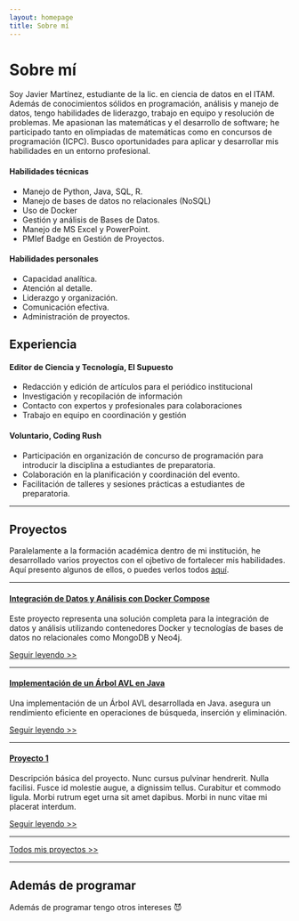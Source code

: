 ```yaml
---
layout: homepage
title: Sobre mí
---
```

# Sobre mí
Soy Javier Martínez, estudiante de la lic. en ciencia de datos en el ITAM. Además de conocimientos sólidos en programación, análisis y manejo de datos, tengo habilidades de liderazgo, trabajo en equipo y resolución de problemas. Me apasionan las matemáticas y el desarrollo de software; he participado tanto en olimpiadas de matemáticas como en concursos de programación (ICPC). Busco oportunidades para aplicar y desarrollar mis habilidades en un entorno profesional.

#### Habilidades técnicas
* Manejo de Python, Java, SQL, R.
* Manejo de bases de datos no relacionales (NoSQL)
* Uso de Docker
* Gestión y análisis de Bases de Datos. 
* Manejo de MS Excel y PowerPoint. 
* PMIef Badge en Gestión de Proyectos. 

#### Habilidades personales
* Capacidad analítica. 
* Atención al detalle. 
* Liderazgo y organización. 
* Comunicación efectiva. 
* Administración de proyectos.  


## Experiencia

#### Editor de Ciencia y Tecnología, El Supuesto 
* Redacción y edición de artículos para el periódico institucional 
* Investigación y recopilación de información 
* Contacto con expertos y profesionales para colaboraciones 
* Trabajo en equipo en coordinación y gestión 

#### Voluntario, Coding Rush 
* Participación en organización de concurso de programación para introducir la disciplina a estudiantes de preparatoria. 
* Colaboración en la planificación y coordinación del evento. 
* Facilitación de talleres y sesiones prácticas a estudiantes de preparatoria. 

---

## Proyectos
Paralelamente a la formación académica dentro de mi institución, he desarrollado varios proyectos con el ojbetivo de fortalecer mis habilidades. Aquí presento algunos de ellos, o puedes verlos todos <a href="{{ '/tags' | relative_url }}">aquí</a>.

---
#### <a style="color: var(--heading-color);" href="{{ '/proyecto/2024/05/25/integracion-de-datos.html' | relative_url }}">Integración de Datos y Análisis con Docker Compose</a>
Este proyecto representa una solución completa para la integración de datos y análisis utilizando contenedores Docker y tecnologías de bases de datos no relacionales como MongoDB y Neo4j.

<a href="{{ '/proyecto/2024/05/25/integracion-de-datos.html' | relative_url }}">Seguir leyendo >></a>

---
#### <a style="color: var(--heading-color);" href="{{ '/proyecto/2022/10/05/arbol-avl.html' | relative_url }}">Implementación de un Árbol AVL en Java</a>
Una implementación de un Árbol AVL desarrollada en Java. asegura un rendimiento eficiente en operaciones de búsqueda, inserción y eliminación.

<a href="{{ '/proyecto/2022/10/05/arbol-avl.html' | relative_url }}">Seguir leyendo >></a>

---
#### <a style="color: var(--heading-color);" href="{{ '/proyecto/2024/05/25/proyecto-1.html' | relative_url }}">Proyecto 1</a>
Descripción básica del proyecto. Nunc cursus pulvinar hendrerit. Nulla facilisi. Fusce id molestie augue, a dignissim tellus. Curabitur et commodo ligula. Morbi rutrum eget urna sit amet dapibus. Morbi in nunc vitae mi placerat interdum.

<a href="{{ '/proyecto/2024/05/25/proyecto-1.html' | relative_url }}">Seguir leyendo >></a>

---
<a href="{{ '/tags' | relative_url }}">Todos mis proyectos >></a>

---

## Además de programar
Además de programar tengo otros intereses &#128520;
